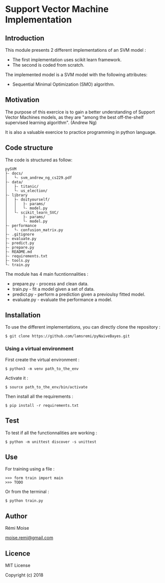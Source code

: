 # Support Vector Machine Implementation


## Introduction

This module presents 2 different implementations of an SVM model :
* The first implementation uses scikit learn framework.
* The second is coded from scratch.

The implemented model is a SVM model with the following attributes:
* Sequential Minimal Optimization (SMO) algorithm.


## Motivation

The purpose of this exercice is to gain a better understanding of Support Vector Machines models, as they are "among the best off-the-shelf supervised learning algorithm". (Andrew Ng)

It is also a valuable exercice to practice programming in python language.

## Code structure

The code is structured as follow:
```
pySVM
├- docs/
│   └- svm_andrew_ng_cs229.pdf
├- data/
│   ├- titanic/
│   └- us_election/
├- library
│   ├- doityourself/
│   │   ├- params/
│   │   └- model.py
│   └- scikit_learn_SVC/
│       ├- params/
│       └- model.py
├- performance
│   └- confusion_matrix.py
├- .gitignore
├- evaluate.py
├- predict.py
├- prepare.py
├- README.md
├- requirements.txt
├- tools.py
└- train.py
```

The module has 4 main fucntionnalities :

* prepare.py - process and clean data.
* train.py - fit a model given a set of data.
* predict.py - perform a prediction given a previoulsy fitted model.
* evaluate.py - evaluate the performance a model.

## Installation

To use the different implementations, you can directly clone the repository :

```
$ git clone https://github.com/lamsremi/pyNaiveBayes.git
```

### Using a virtual environment

First create the virtual environment :

```
$ python3 -m venv path_to_the_env
```

Activate it :

```
$ source path_to_the_env/bin/activate
```

Then install all the requirements :

```
$ pip install -r requirements.txt
```

## Test

To test if all the functionnalities are working :

```
$ python -m unittest discover -s unittest
```

## Use

For training using a file :

```
>>> form train import main
>>> TODO
```

Or from the terminal :

```
$ python train.py
```

## Author

Rémi Moise

moise.remi@gmail.com

## Licence

MIT License

Copyright (c) 2018
